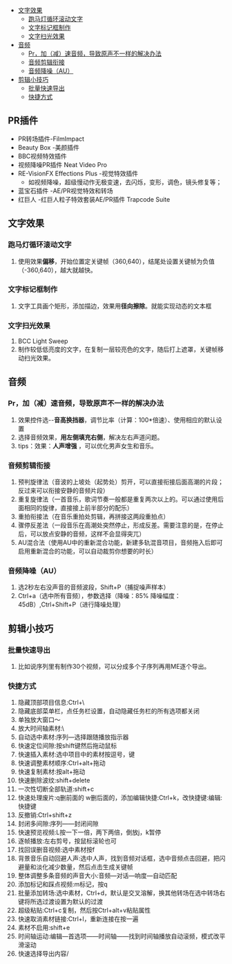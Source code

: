 - [文字效果](#文字效果)
  - [跑马灯循环滚动文字](#跑马灯循环滚动文字)
  - [文字标记框制作](#文字标记框制作)
  - [文字扫光效果](#文字扫光效果)
- [音频](#音频)
  - [Pr，加（减）速音频，导致原声不一样的解决办法](#pr加减速音频导致原声不一样的解决办法)
  - [音频剪辑衔接](#音频剪辑衔接)
  - [音频降噪（AU）](#音频降噪au)
- [剪辑小技巧](#剪辑小技巧)
  - [批量快速导出](#批量快速导出)
  - [快捷方式](#快捷方式)

## PR插件

- PR转场插件-FilmImpact
- Beauty Box -美颜插件
- BBC视频特效插件
- 视频降噪PR插件 Neat Video Pro
- RE-VisionFX Effections Plus -视觉特效插件
  - 如视频降噪，超级慢动作无极变速，去闪烁，变形，调色，镜头修复等；
- 蓝宝石插件 -AE/PR视觉特效和转场
- 红巨人 -红巨人粒子特效套装AE/PR插件 Trapcode Suite



## 文字效果

### 跑马灯循环滚动文字

  1. 使用效果**偏移**，开始位置定关键帧（360,640），结尾处设置关键帧为负值（-360,640），越大就越快。

### 文字标记框制作

  1. 文字工具画个矩形，添加描边，效果用**径向擦除**。就能实现动态的文本框

### 文字扫光效果

1. BCC Light Sweep
2. 制作较低低亮度的文字，在复制一层较亮色的文字，随后打上遮罩，关键帧移动扫光效果。

## 音频

### Pr，加（减）速音频，导致原声不一样的解决办法

  1. 效果控件选--**音高换挡器**，调节比率（计算：100*倍速）、使用相应的默认设置
  2. 选择音频效果，**用左侧填充右侧**，解决左右声道问题。
  3. tips：效果：**人声增强** ，可以优化男声女生和音乐。

### 音频剪辑衔接

  1. 预判旋律法（音波的上坡处（起势处）剪开，可以直接衔接后面高潮的片段；反过来可以衔接安静的音频片段）
  2. 重复旋律法（一首音乐，歌词节奏一般都是重复两次以上的。可以通过使用后面相同的旋律，直接接上前半部分的配乐）
  3. 重拍衔接法（在音乐重拍处剪辑，再拼接这两段重拍点）
  4. 骤停反差法（一段音乐在高潮处突然停止，形成反差。需要注意的是，在停止后，可以放点安静的音频，这样不会显得突兀）
  5. AU混合法（使用AU中的重新混合功能，新建多轨混音项目，音频拖入后即可启用重新混合的功能，可以自动裁剪你想要的时长）

### 音频降噪（AU）

1. 选2秒左右没声音的音频波段，Shift+P（捕捉噪声样本）
2. Ctrl+a（选中所有音频），参数选择（降噪：85%  降噪幅度：45dB）,Ctrl+Shift+P（进行降噪处理）

## 剪辑小技巧

### 批量快速导出

  1. 比如说序列里有制作30个视频，可以分成多个子序列再用ME逐个导出。
### 快捷方式

  1. 隐藏顶部项目信息:Ctrl+\
  2. 隐藏底部菜单栏，点任务栏设置，自动隐藏任务栏的所有选项都关闭
  3. 单独放大窗口～
  4. 放大时间轴素材:\
  5. 自动选中素材:序列—选择跟随播放指示器
  6. 快速定位间隙:按shift键然后拖动鼠标
  7. 快速插入素材:选中项目中的素材按逗号，键
  8. 快速调整素材顺序:Ctrl+alt+拖动
  9. 快速复制素材:按alt+拖动
  10. 快速删除波纹:shift+delete
  11. 一次性切断全部轨道:shift+c
  12. 快速处理废片:q删前面的 w删后面的，添加编辑快捷:Ctrl+k，改快捷键:编辑:快捷键
  13. 反撤销:Ctrl+shift+z
  14. 封闭多间隙:序列——封闭间隙
  15. 快速预览视频:L按一下一倍，两下两倍，倒放j，k暂停
  16. 逐帧播放:左右剪号，按鼠标滚轮也可
  17. 找回误删音视频:选中素材按f
  18. 背景音乐自动回避人声:选中人声，找到音频对话框，选中音频点击回避，把闪避量和淡化减少数量，然后点击生成关键帧
  19. 整体调整多条音频的声音大小:音频—对话—响度—自动匹配
  20. 添加标记和踩点视频:m标记，按q
  21. 批量添加转场:选中素材，Ctrl+d，默认是交叉溶解，换其他转场在选中转场右键将所选过渡设置为默认的过渡
  22. 超级粘贴:Ctrl+c复制，然后按Ctrl+alt+v粘贴属性
  23. 快速取消素材链接:Ctrl+l，重新连接在按一遍
  24. 素材不启用:shift+e
  25. 时间轴运动:编辑—首选项——时间轴——找到时间轴播放自动滚频，模式改平滑滚动
  26. 快速选择导出内容/
